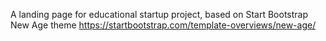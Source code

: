 A landing page for educational startup project, based on Start Bootstrap New Age theme https://startbootstrap.com/template-overviews/new-age/ 
